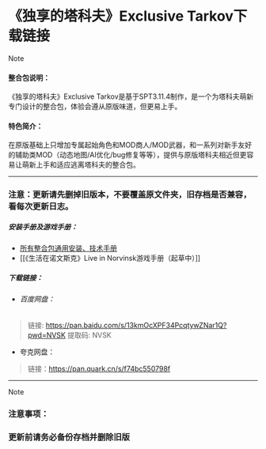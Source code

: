 
# 《独享的塔科夫》Exclusive Tarkov下载链接

> [!NOTE]
> #### 整合包说明：
> 《独享的塔科夫》Exclusive Tarkov是基于SPT3.11.4制作，是一个为塔科夫萌新专门设计的整合包，体验会遵从原版味道，但更易上手。
> 
> #### **特色简介**：
> 
> 在原版基础上只增加专属起始角色和MOD商人/MOD武器，和一系列对新手友好的辅助类MOD（动态地图/AI优化/bug修复等等），提供与原版塔科夫相近但更容易让萌新上手和适应逃离塔科夫的整合包。

---
### **注意：更新请先删掉旧版本，不要覆盖原文件夹，旧存档是否兼容，看每次更新日志。**


##### 安装手册及游戏手册：
- [所有整合包通用安装、技术手册](../②安装和技术指南/所有整合包通用安装、技术手册.md)
- [[《生活在诺文斯克》Live in Norvinsk游戏手册（起草中）]]

##### 下载链接： 
- ###### 百度网盘：
>链接: https://pan.baidu.com/s/13kmOcXPF34PcqtywZNar1Q?pwd=NVSK 提取码: NVSK

- 夸克网盘：
>链接：https://pan.quark.cn/s/f74bc550798f

---
> [!NOTE]
> ### **注意事项**：
>### **更新前请务必备份存档并删除旧版**



